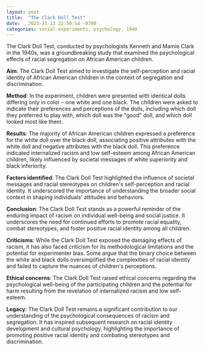 ```yaml
---
layout: post
title:  "The Clark Doll Test"
date:   2023-11-13 22:50:14 -0700
categories: social-experiments, psychology, 1940
---
```

The Clark Doll Test, conducted by psychologists Kenneth and Mamie Clark in the 1940s, was a groundbreaking study that examined the psychological effects of racial segregation on African American children.

**Aim**: The Clark Doll Test aimed to investigate the self-perception and racial identity of African American children in the context of segregation and discrimination.

**Method**: In the experiment, children were presented with identical dolls differing only in color – one white and one black. The children were asked to indicate their preferences and perceptions of the dolls, including which doll they preferred to play with, which doll was the "good" doll, and which doll looked most like them.

**Results**: The majority of African American children expressed a preference for the white doll over the black doll, associating positive attributes with the white doll and negative attributes with the black doll. This preference indicated internalized racism and low self-esteem among African American children, likely influenced by societal messages of white superiority and black inferiority.

**Factors identified**: The Clark Doll Test highlighted the influence of societal messages and racial stereotypes on children's self-perception and racial identity. It underscored the importance of understanding the broader social context in shaping individuals' attitudes and behaviors.

**Conclusion**: The Clark Doll Test stands as a powerful reminder of the enduring impact of racism on individual well-being and social justice. It underscores the need for continued efforts to promote racial equality, combat stereotypes, and foster positive racial identity among all children.

**Criticisms**: While the Clark Doll Test exposed the damaging effects of racism, it has also faced criticism for its methodological limitations and the potential for experimenter bias. Some argue that the binary choice between the white and black dolls oversimplified the complexities of racial identity and failed to capture the nuances of children's perceptions.

**Ethical concerns**: The Clark Doll Test raised ethical concerns regarding the psychological well-being of the participating children and the potential for harm resulting from the revelation of internalized racism and low self-esteem.

**Legacy**: The Clark Doll Test remains a significant contribution to our understanding of the psychological consequences of racism and segregation. It has inspired subsequent research on racial identity development and cultural psychology, highlighting the importance of promoting positive racial identity and combating stereotypes and discrimination.
